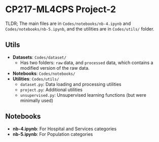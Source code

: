 # CP217-ML4CPS Project-2

TLDR; The main files are in `Codes/notebooks/nb-4.ipynb` and `Codes/notebooks/nb-5.ipynb`, and the utilities are in `Codes/utils/` folder.

## Utils

- **Datasets**: `Codes/dataset/`
  - Has two folders: `raw` data, and `processed` data, which contains a modified version of the raw data.
- **Notebooks**: `Codes/notebooks/`
- **Utilities**: `Codes/utils/`
  - `dataset.py`: Data loading and processing utilities
  - `project.py`: Additional utilities
  - `unsupervised.py`: Unsupervised learning functions (but were minimally used)

## Notebooks

- **nb-4.ipynb**: For Hospital and Services categories
- **nb-5.ipynb**: For Population categories
